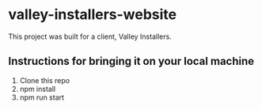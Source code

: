 # valley-installers-website

This project was built for a client, Valley Installers.

## Instructions for bringing it on your local machine

1. Clone this repo
2. npm install
3. npm run start
